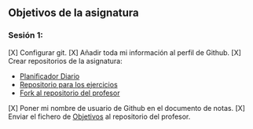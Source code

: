 ## Objetivos de la asignatura
### Sesión 1:

[X] Configurar git.
[X] Añadir toda mi información al perfil de Github.
[X] Crear repositorios de la asignatura:
- [Planificador Diario](https://github.com/jomaenfe/Planificador_diario-IV1819)
- [Repositorio para los ejercicios](https://github.com/jomaenfe/Ejercicios-IV1819)
- [Fork al repositorio del profesor](https://github.com/jomaenfe/IV-18-19)

[X] Poner mi nombre de usuario de Github en el documento de notas.
[X] Enviar el fichero de [Objetivos]() al repositorio del profesor.